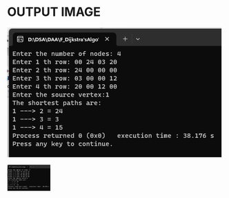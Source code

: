 # OUTPUT IMAGE

![dijkstra](./output.png)

<p float="left">
<img src="https://github.com/priyankarkoley/DAA/blob/main/F_Dijkstra'sAlgo/output.png?raw=true" alt="dijkstra" width='100'/>
</p>
